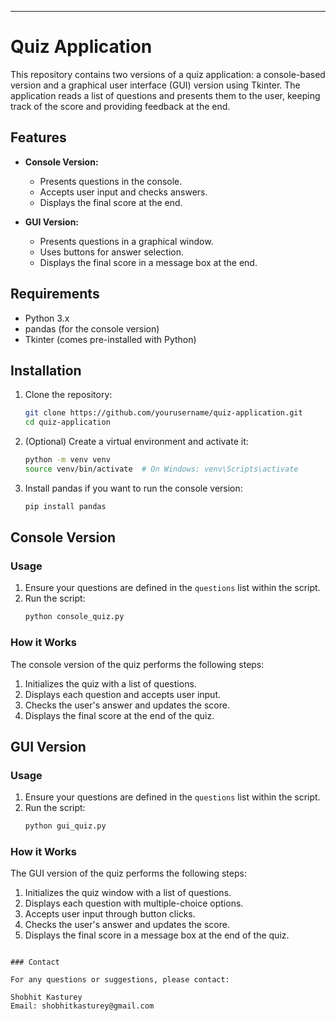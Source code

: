 

---

# Quiz Application

This repository contains two versions of a quiz application: a console-based version and a graphical user interface (GUI) version using Tkinter. The application reads a list of questions and presents them to the user, keeping track of the score and providing feedback at the end.

## Features

- **Console Version:**
  - Presents questions in the console.
  - Accepts user input and checks answers.
  - Displays the final score at the end.

- **GUI Version:**
  - Presents questions in a graphical window.
  - Uses buttons for answer selection.
  - Displays the final score in a message box at the end.

## Requirements

- Python 3.x
- pandas (for the console version)
- Tkinter (comes pre-installed with Python)

## Installation

1. Clone the repository:
    ```bash
    git clone https://github.com/yourusername/quiz-application.git
    cd quiz-application
    ```

2. (Optional) Create a virtual environment and activate it:
    ```bash
    python -m venv venv
    source venv/bin/activate  # On Windows: venv\Scripts\activate
    ```

3. Install pandas if you want to run the console version:
    ```bash
    pip install pandas
    ```

## Console Version

### Usage

1. Ensure your questions are defined in the `questions` list within the script.
2. Run the script:
    ```bash
    python console_quiz.py
    ```

### How it Works

The console version of the quiz performs the following steps:
1. Initializes the quiz with a list of questions.
2. Displays each question and accepts user input.
3. Checks the user's answer and updates the score.
4. Displays the final score at the end of the quiz.

## GUI Version

### Usage

1. Ensure your questions are defined in the `questions` list within the script.
2. Run the script:
    ```bash
    python gui_quiz.py
    ```

### How it Works

The GUI version of the quiz performs the following steps:
1. Initializes the quiz window with a list of questions.
2. Displays each question with multiple-choice options.
3. Accepts user input through button clicks.
4. Checks the user's answer and updates the score.
5. Displays the final score in a message box at the end of the quiz.


```

### Contact

For any questions or suggestions, please contact:

Shobhit Kasturey  
Email: shobhitkasturey@gmail.com
```
